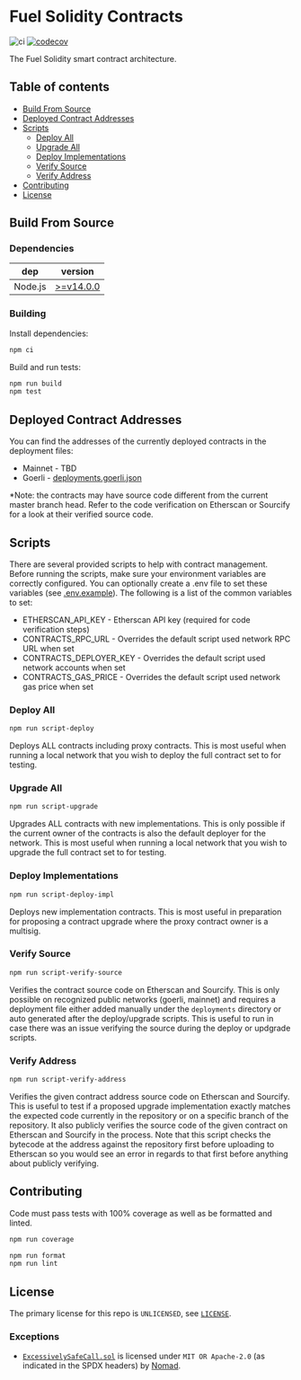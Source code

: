 # Fuel Solidity Contracts

<!-- Disable markdownlint for long lines. -->
<!-- markdownlint-disable-file MD013 -->

![ci](https://github.com/fuellabs/fuel-v2-contracts/workflows/Node.js%20Tests%20and%20Coverage/badge.svg?branch=master)
[![codecov](https://codecov.io/gh/fuellabs/fuel-v2-contracts/branch/master/graph/badge.svg?token=FVXeaaBA3d)](https://codecov.io/gh/fuellabs/fuel-v2-contracts)

The Fuel Solidity smart contract architecture.

## Table of contents

- [Build From Source](#build-from-source)
- [Deployed Contract Addresses](#deployed-contract-addresses)
- [Scripts](#scripts)
  - [Deploy All](#deploy-all)
  - [Upgrade All](#upgrade-all)
  - [Deploy Implementations](#deploy-implementations)
  - [Verify Source](#verify-source)
  - [Verify Address](#verify-address)
- [Contributing](#contributing)
- [License](#license)

## Build From Source

### Dependencies

| dep     | version                                                  |
| ------- | -------------------------------------------------------- |
| Node.js | [>=v14.0.0](https://nodejs.org/en/blog/release/v14.0.0/) |

### Building

Install dependencies:

```sh
npm ci
```

Build and run tests:

```sh
npm run build
npm test
```

## Deployed Contract Addresses

You can find the addresses of the currently deployed contracts in the deployment files:

- Mainnet - TBD
- Goerli - [deployments.goerli.json](./deployments/deployments.goerli.json)

\*Note: the contracts may have source code different from the current master branch head. Refer to the code verification on Etherscan or Sourcify for a look at their verified source code.

## Scripts

There are several provided scripts to help with contract management. Before running the scripts, make sure your environment variables are correctly configured. You can optionally create a .env file to set these variables (see [.env.example](.env.example)). The following is a list of the common variables to set:

- ETHERSCAN_API_KEY - Etherscan API key (required for code verification steps)
- CONTRACTS_RPC_URL - Overrides the default script used network RPC URL when set
- CONTRACTS_DEPLOYER_KEY - Overrides the default script used network accounts when set
- CONTRACTS_GAS_PRICE - Overrides the default script used network gas price when set

### Deploy All

```sh
npm run script-deploy
```

Deploys ALL contracts including proxy contracts. This is most useful when running a local network that you wish to deploy the full contract set to for testing.

### Upgrade All

```sh
npm run script-upgrade
```

Upgrades ALL contracts with new implementations. This is only possible if the current owner of the contracts is also the default deployer for the network. This is most useful when running a local network that you wish to upgrade the full contract set to for testing.

### Deploy Implementations

```sh
npm run script-deploy-impl
```

Deploys new implementation contracts. This is most useful in preparation for proposing a contract upgrade where the proxy contract owner is a multisig.

### Verify Source

```sh
npm run script-verify-source
```

Verifies the contract source code on Etherscan and Sourcify. This is only possible on recognized public networks (goerli, mainnet) and requires a deployment file either added manually under the `deployments` directory or auto generated after the deploy/upgrade scripts. This is useful to run in case there was an issue verifying the source during the deploy or updgrade scripts.

### Verify Address

```sh
npm run script-verify-address
```

Verifies the given contract address source code on Etherscan and Sourcify. This is useful to test if a proposed upgrade implementation exactly matches the expected code currently in the repository or on a specific branch of the repository. It also publicly verifies the source code of the given contract on Etherscan and Sourcify in the process. Note that this script checks the bytecode at the address against the repository first before uploading to Etherscan so you would see an error in regards to that first before anything about publicly verifying.

## Contributing

Code must pass tests with 100% coverage as well as be formatted and linted.

```sh
npm run coverage

npm run format
npm run lint
```

## License

The primary license for this repo is `UNLICENSED`, see [`LICENSE`](./LICENSE).

### Exceptions

- [`ExcessivelySafeCall.sol`](./contracts/vendor/ExcessivelySafeCall.sol) is licensed under `MIT OR Apache-2.0` (as indicated in the SPDX headers) by [Nomad](https://github.com/nomad-xyz/ExcessivelySafeCall).
